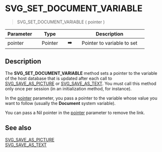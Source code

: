 <!-- SVG_SET_DOCUMENT_VARIABLE ( Param_1 )
 -> Param_1 (Pointer)-->
# SVG_SET_DOCUMENT_VARIABLE

> SVG_SET_DOCUMENT_VARIABLE ( pointer )

| Parameter |     | Type |     |     |     | Description |     |
| --- | --- | --- | --- | --- | --- | --- | --- |
| pointer |     | Pointer |     | ➡️ |     | Pointer to variable to set |     |

## Description

The **SVG_SET_DOCUMENT_VARIABLE** method sets a pointer to the variable of the host database that is updated after each call to [SVG_SAVE_AS_PICTURE](SVG_SAVE_AS_PICTURE.md) or [SVG_SAVE_AS_TEXT](SVG_SAVE_AS_TEXT.md). You must call this method only once per session (in an initialization method, for instance).

In the [pointer](## "Pointer to variable to set") parameter, you pass a pointer to the variable whose value you want to follow (usually the **Document** system variable).

You can pass a Nil pointer in the [pointer](## "Pointer to variable to set") parameter to remove the link.

## See also

[SVG_SAVE_AS_PICTURE](SVG_SAVE_AS_PICTURE.md)  
[SVG_SAVE_AS_TEXT](SVG_SAVE_AS_TEXT.md)
